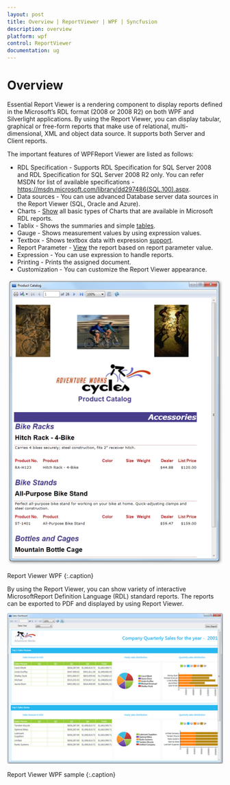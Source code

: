 ```yaml
---
layout: post
title: Overview | ReportViewer | WPF | Syncfusion
description: overview
platform: wpf
control: ReportViewer
documentation: ug
---
```


# Overview

Essential Report Viewer is a rendering component to display reports defined in the Microsoft’s RDL format (2008 or 2008 R2) on both WPF and Silverlight applications. By using the Report Viewer, you can display tabular, graphical or free-form reports that make use of relational, multi-dimensional, XML and object data source.  It supports both Server and Client reports.

The important features of WPFReport Viewer are listed as follows:

* RDL Specification - Supports RDL Specification for SQL Server 2008 and RDL Specification for SQL Server 2008 R2 only. You can refer MSDN for list of available specifications - https://msdn.microsoft.com/library/dd297486(SQL.100).aspx.
* Data sources - You can use advanced Database server data sources in the Report Viewer (SQL, Oracle and Azure).
* Charts - [Show](http://help.syncfusion.com/wpf) all basic types of Charts that are available in Microsoft RDL reports.
* Tablix - Shows the summaries and simple [tables](http://help.syncfusion.com/wpf).
* Gauge - Shows measurement values by using expression values.
* Textbox - Shows textbox data with expression [support](http://help.syncfusion.com/wpf).
* Report Parameter - [View](http://help.syncfusion.com/wpf) the report based on report parameter value.
* Expression - You can use expression to handle reports.
* Printing - Prints the assigned document.
* Customization - You can customize the Report Viewer appearance.

![](Overview_images/Overview_img1.png)

Report Viewer WPF
{:.caption}

By using the Report Viewer, you can show variety of interactive MicrosoftReport Definition Language (RDL) standard reports. The reports can be exported to PDF and displayed by using Report Viewer.

![](Overview_images/Overview_img2.png)

Report Viewer WPF sample
{:.caption}
